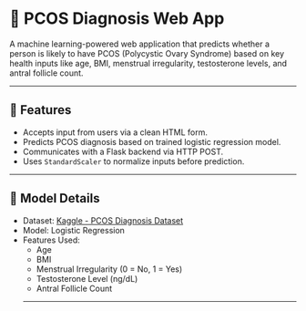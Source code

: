 # 🧬 PCOS Diagnosis Web App

A machine learning-powered web application that predicts whether a person is likely to have PCOS (Polycystic Ovary Syndrome) based on key health inputs like age, BMI, menstrual irregularity, testosterone levels, and antral follicle count.


---

## 🚀 Features

- Accepts input from users via a clean HTML form.
- Predicts PCOS diagnosis based on trained logistic regression model.
- Communicates with a Flask backend via HTTP POST.
- Uses `StandardScaler` to normalize inputs before prediction.

---

## 🧠 Model Details

- Dataset: [Kaggle - PCOS Diagnosis Dataset](https://www.kaggle.com/datasets/samikshadalvi/pcos-diagnosis-dataset)
- Model: Logistic Regression
- Features Used:
  - Age
  - BMI
  - Menstrual Irregularity (0 = No, 1 = Yes)
  - Testosterone Level (ng/dL)
  - Antral Follicle Count
  ---
